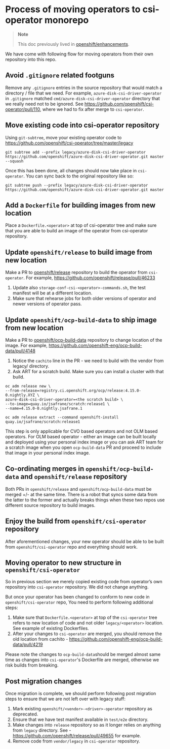 # Process of moving operators to csi-operator monorepo

> **Note**
>
> This doc previously lived in [openshift/enhancements][enhancements].
>
> [enhancements]: https://raw.githubusercontent.com/openshift/enhancements/master/enhancements/storage/csi-driver-operator-merge.md

We have come with following flow for moving operators from their own repository into this repo.

## Avoid `.gitignore` related footguns

Remove any `.gitignore` entries in the source repository that would match a directory / file that we need.
For example, `azure-disk-csi-driver-operator` in `.gitignore` matched `cmd/azure-disk-csi-driver-operator` directory that we really need not to be ignored.
See https://github.com/openshift/csi-operator/pull/110, where we had to fix after merge to `csi-operator`.

## Move existing code into csi-operator repository

Using `git-subtree`, move your existing operator code to https://github.com/openshift/csi-operator/tree/master/legacy

```
git subtree add --prefix legacy/azure-disk-csi-driver-operator https://github.com/openshift/azure-disk-csi-driver-operator.git master --squash
```

Once this has been done, all changes should now take place in `csi-operator`.
You can sync back to the original repository like so:

```
git subtree push --prefix legacy/azure-disk-csi-driver-operator https://github.com/openshift/azure-disk-csi-driver-operator.git master
```

## Add a `Dockerfile` for building images from new location

Place a `Dockerfile.<operator>` at top of csi-operator tree and make sure that you are able to build an image of the operator from csi-operator repository.

## Update `openshift/release` to build image from new location

Make a PR to [openshift/release](https://github.com/openshift/release) repository to build the operator from `csi-operator`.
For example, https://github.com/openshift/release/pull/46233

1. Update also `storage-conf-csi-<operator>-commands.sh`, the test manifest will be at a different location.
2. Make sure that rehearse jobs for both older versions of operator and newer versions of operator pass.

## Update `openshift/ocp-build-data` to ship image from new location

Make a PR to [openshift/ocp-build-data](https://github.com/openshift-eng/ocp-build-data) repository to change location of the image.
For example, https://github.com/openshift-eng/ocp-build-data/pull/4148

1. Notice the `cachito` line in the PR - we need to build with the vendor from legacy/ directory.
2. Ask ART for a scratch build. Make sure you can install a cluster with that build.

```
oc adm release new \
--from-release=registry.ci.openshift.org/ocp/release:4.15.0-0.nightly.XYZ \
azure-disk-csi-driver-operator=<the scratch build> \
--to-image=quay.io/jsafrane/scratch:release1 \
--name=4.15.0-0.nightly.jsafrane.1

oc adm release extract --command openshift-install quay.io/jsafrane/scratch:release1
```

This step is only applicable for CVO based operators and not OLM based operators.
For OLM based operator - either an image can be built locally and deployed using your personal index image or you can ask ART team for a scratch image when you open `ocp-build-data` PR and proceed to include that image in your personal index image.

## Co-ordinating merges in `openshift/ocp-build-data` and `openshift/release` repository

Both PRs in `openshift/release` and `openshift/ocp-build-data` must be merged +/- at the same time.
There is a robot that syncs some data from the latter to the former and actually breaks things when these two repos use different source repository to build images.

## Enjoy the build from `openshift/csi-operator` repository

After aforementioned changes, your new operator should be able to be built from `openshift/csi-operator` repo and everything should work.

## Moving operator to new structure in `openshift/csi-operator`

So in previous section we merely copied existing code from operator’s own repository into `csi-operator` repository. We did not change anything.

But once your operator has been changed to conform to new code in `openshift/csi-operator` repo, You need to perform following additional steps:

1. Make sure that `Dockerfile.<operator>` at top of the `csi-operator` tree refers to new location of code and not older `legacy/<operator>` location. See example of existing Dockerfiles.
2. After your changes to `csi-operator` are merged, you should remove the old location from cachito - https://github.com/openshift-eng/ocp-build-data/pull/4219

Please note the changes to `ocp-build-data`should be merged almost same time as changes into `csi-operator`'s Dockerfile are merged, otherwise we risk builds from breaking.

## Post migration changes

Once migration is complete, we should perform following post migration steps to ensure that we are not left over with legacy stuff:

1. Mark existing `openshift/<vendor>-<driver>-operator` repository as deprecated.
2. Ensure that we have test manifest available in `test/e2e` directory.
3. Make changes into `release` repository so as it longer relies on anything from `legacy` directory. See - https://github.com/openshift/release/pull/49655 for example.
4. Remove code from `vendor/legacy` in `csi-operator` repository.

